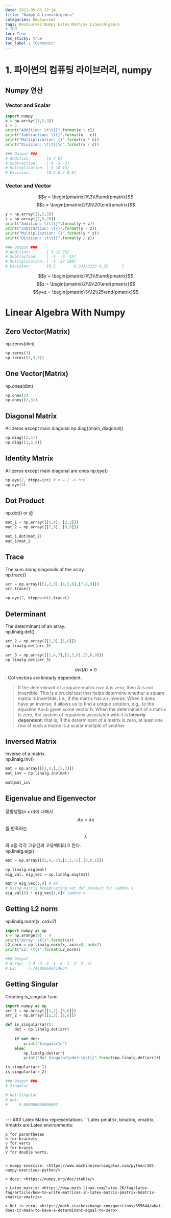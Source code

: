 ```yaml
---
date: 2021-05-03 17:14
title: "Numpy & LinearAlgebra"
categories: DevCourse2
tags: DevCourse2 Numpy Latex Mathjax LinearAlgebra
# 목차
toc: True
toc_sticky: true 
toc_label : "Contents"
---
```


# 1. 파이썬의 컴퓨팅 라이브러리, numpy

## Numpy 연산
### Vector and Scalar
```python
import numpy
x = np.array([1,2,3])
c = 5
print("Addition: \t\t{}".format(x + c))
print("Subtraction: \t{}".format(x - c))
print("Multiplication: {}".format(x * c))
print("Division: \t\t{}\n".format(x / c))

### Output ###
# Addition:       [6 7 8]
# Subtraction:    [-4 -3 -2]
# Multiplication: [ 5 10 15]
# Division:       [0.2 0.4 0.6]
```
### Vector and Vector
$$y = \begin{pmatrix}1\\3\\5\end{pmatrix}$$  $$z = \begin{pmatrix}2\\9\\20\end{pmatrix}$$

```python
y = np.array([1,3,5])
z = np.array([2,9,20])
print("Addition: \t\t{}".format(y + z))
print("Subtraction: \t{}".format(y - z))
print("Multiplication: {}".format(y * z))
print("Division: \t\t{}".format(y / z))

### Output ###
# Addition:       [ 3 12 25]
# Subtraction:    [ -1  -6 -15]
# Multiplication: [  2  27 100]
# Division:       [0.5        0.33333333 0.25      ]
```

$$y = \begin{pmatrix}1\\3\\5\end{pmatrix}$$  $$z = \begin{pmatrix}2\\9\\20\end{pmatrix}$$ $$y+z = \begin{pmatrix}3\\12\\25\end{pmatrix}$$

# Linear Algebra With Numpy
## Zero Vector(Matrix)
np.zeros(dim)
```python
np.zeros(3)
np.zeros((3,3,3))
```
## One Vector(Matrix)
np.ones(dim)
```python
np.ones(2)
np.ones((3,3))
```
## Diagonal Matrix
All zeros except main diagonal
np.diag((main_diagonal))
```python
np.diag((2,4))
np.diag((1,3,5))
```
## Identity Matrix
All zeros except main diagonal are ones
np.eye()
```python
np.eye(2, dtype=int) # n = 2 -> n*n
np.eye(3)
```
## Dot Product
np.dot() or @
```python
mat_1 = np.array([[1,4], [2,3]])
mat_2 = np.array([[7,9], [0,6]])

mat_1.dot(mat_2)
mat_1@mat_2
```
## Trace
The sum along diagonals of the array.  
np.trace()
```python
arr = np.array([[1,2,3],[4,5,6],[7,8,9]])
arr.trace()

np.eye(2, dtype=int).trace()
```
## Determinant
The determinant of an array.  
np.linalg.det()
```python
arr_2 = np.array([[2,3],[1,6]])
np.linalg.det(arr_2)

arr_3 = np.array([[1,4,7],[2,5,8],[3,6,9]])
np.linalg.det(arr_3)
```
$$det(A) = 0$$ : Col vectors are linearly dependent.
> If the determinant of a square matrix n×n A is zero, then A is not invertible. This is a crucial test that helps determine whether a square matrix is invertible, i.e., if the matrix has an inverse. When it does have an inverse, it allows us to find a unique solution, e.g., to the equation Ax=b given some vector b. When the determinant of a matrix is zero, the system of equations associated with it is **linearly dependent**; that is, if the determinant of a matrix is zero, at least one row of such a matrix is a scalar multiple of another.  

## Inversed Matrix
Inverse of a matrix.  
np.linalg.inv()
```python
mat = np.array([[1,4,],[2,3]])
mat_inv = np.linalg.inv(mat)

mat@mat_inv
```
## Eigenvalue and Eigenvector
정방행렬(n x n)에 대해서 $$Ax = \lambda x$$를 만족하는 $$\lambda$$와 x를 각각 고유값과 고유벡터라고 한다.  
np.linalg.eig()
```python
mat = np.array([[2,0,-2],[1,1,-2],[0,0,1]])

np.linalg.eig(mat)
eig_val, eig_vec = np.linalg.eig(mat)

mat @ eig_vec[:,0] # Ax
# Using matrix broadcasting not dot product for lambda x
eig_val[0] * eig_vec[:,0]# lambda x
```
## Getting L2 norm
np.linalg.norm(x, ord=2)
```python
import numpy as np
x = np.arange(9) - 4
print("Array: \t{}".format(x))
L2_norm = np.linalg.norm(x, axis=0, ord=2)
print("L2: \t{}".format(L2_norm))

### Output
# Array:  [-4 -3 -2 -1  0  1  2  3  4]
# L2:     7.745966692414834
```
## Getting Singular
Creating is_singular func.
```python
import numpy as np
arr_1 = np.array([[1,2],[3,6]])
arr_2 = np.array([[2,3],[1,6]])

def is_singular(arr):    
    det = np.linalg.det(arr)
    
    if not det:
        print("Singular\n")
    else:
        np.linalg.det(arr)
        print("Not Singular\ndet:\n\t{}".format(np.linalg.det(arr)))

is_singular(arr_1)
is_singular(arr_2)

### Output ###
# Singular

# Not Singular
# det:
#     9.000000000000002
```
<br>
---
### Latex Matrix representations
```Latex
pmatrix, bmatrix, vmatrix, Vmatrix are Latex environments:

    p for parentheses
    b for brackets
    v for verts
    B for braces
    V for double verts.
```

> numpy exercise: <https://www.machinelearningplus.com/python/101-numpy-exercises-python/>

> docs: <https://numpy.org/doc/stable/>

> Latex matrix: <https://www.math-linux.com/latex-26/faq/latex-faq/article/how-to-write-matrices-in-latex-matrix-pmatrix-bmatrix-vmatrix-vmatrix>

> Det is zero: <https://math.stackexchange.com/questions/355644/what-does-it-mean-to-have-a-determinant-equal-to-zero>